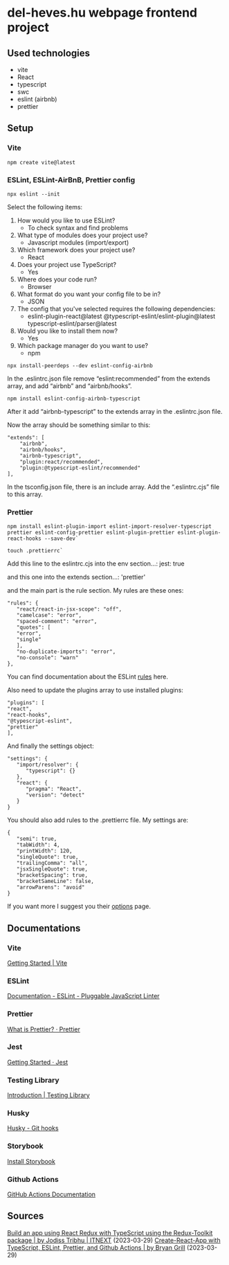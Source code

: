 # del-heves.hu webpage frontend project

## Used technologies

- vite
- React
- typescript
- swc
- eslint (airbnb)
- prettier

## Setup

### Vite

```
npm create vite@latest
```

### ESLint, ESLint-AirBnB, Prettier config

```
npx eslint --init
```

Select the following items:
1. How would you like to use ESLint?
   - To check syntax and find problems
2. What type of modules does your project use?
   - Javascript modules (import/export)
3. Which framework does your project use?
   - React
4. Does your project use TypeScript?
   - Yes
5. Where does your code run?
   - Browser
6. What format do you want your config file to be in?
   - JSON
7. The config that you've selected requires the following dependencies:
   - eslint-plugin-react@latest @typescript-eslint/eslint-plugin@latest typescript-eslint/parser@latest
8. Would you like to install them now?
   - Yes
9. Which package manager do you want to use?
   - npm

```
npx install-peerdeps --dev eslint-config-airbnb
```

In the .eslintrc.json file remove “eslint:recommended” from the extends array, and add “airbnb” and “airbnb/hooks”.

```
npm install eslint-config-airbnb-typescript
```

After it add “airbnb-typescript” to the extends array in the .eslintrc.json file.

Now the array should be something similar to this:
   
```
"extends": [
    "airbnb",
    "airbnb/hooks",
    "airbnb-typescript",
    "plugin:react/recommended",
    "plugin:@typescript-eslint/recommended"
],
```
In the tsconfig.json file, there is an include array. Add the “.eslintrc.cjs” file to this array.

### Prettier
```
npm install eslint-plugin-import eslint-import-resolver-typescript prettier eslint-config-prettier eslint-plugin-prettier eslint-plugin-react-hooks --save-dev`
```
```
touch .prettierrc`
```

Add this line to the eslintrc.cjs into the env section...:
jest: true

and this one into the extends section...:
'prettier'

and the main part is the rule section. My rules are these ones:
```
"rules": {
   "react/react-in-jsx-scope": "off",
   "camelcase": "error",
   "spaced-comment": "error",
   "quotes": [
   "error",
   "single"
   ],
   "no-duplicate-imports": "error",
   "no-console": "warn"
},
```

You can find documentation about the ESLint [rules](https://eslint.org/docs/latest/rules/) here.

Also need to update the plugins array to use installed plugins:
```
"plugins": [
"react",
"react-hooks",
"@typescript-eslint",
"prettier"
],
```

And finally the settings object:
```
"settings": {
   "import/resolver": {
      "typescript": {}
   },
   "react": {
      "pragma": "React",
      "version": "detect"
   }
}
```

You should also add rules to the .prettierrc file. My settings are:
```
{
   "semi": true,
   "tabWidth": 4,
   "printWidth": 120,
   "singleQuote": true,
   "trailingComma": "all",
   "jsxSingleQuote": true,
   "bracketSpacing": true,
   "bracketSameLine": false,
   "arrowParens": "avoid"
}
```

If you want more I suggest you their [options](https://prettier.io/docs/en/options.html) page.

## Documentations

### Vite
[Getting Started | Vite](https://vitejs.dev/guide/)

### ESLint
[Documentation - ESLint - Pluggable JavaScript Linter](https://eslint.org/docs/latest/)

### Prettier
[What is Prettier? · Prettier](https://prettier.io/docs/en/index.html)

### Jest
[Getting Started · Jest](https://jestjs.io/docs/getting-started)

### Testing Library
[Introduction | Testing Library](https://testing-library.com/docs/)

### Husky
[Husky - Git hooks](https://typicode.github.io/husky/#/)

### Storybook
[Install Storybook](https://storybook.js.org/docs/7.0/react/get-started/install/)

### Github Actions
[GitHub Actions Documentation](https://docs.github.com/en/actions)

## Sources

[Build an app using React Redux with TypeScript using the Redux-Toolkit package | by Jodiss Tribhu | ITNEXT](https://itnext.io/build-a-react-redux-with-typescript-using-redux-toolkit-package-d17337aa6e39) (2023-03-29)
[Create-React-App with TypeScript, ESLint, Prettier, and Github Actions | by Bryan Grill](https://brygrill.medium.com/create-react-app-with-typescript-eslint-prettier-and-github-actions-f3ce6a571c97) (2023-03-29)
